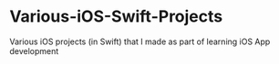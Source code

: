 # Various-iOS-Swift-Projects
Various iOS projects (in Swift) that I made as part of learning iOS App development
